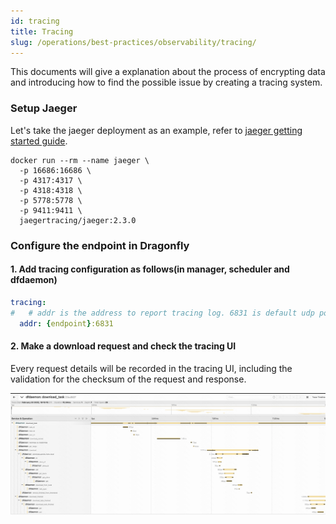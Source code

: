 ```yaml
---
id: tracing
title: Tracing
slug: /operations/best-practices/observability/tracing/
---
```


This documents will give a explanation about the process of encrypting data and
introducing how to find the possible issue by creating a tracing system.

### Setup Jaeger

Let's take the jaeger deployment as an example, refer to [jaeger getting started guide](https://www.jaegertracing.io/docs/2.3/getting-started/).

```base
docker run --rm --name jaeger \
  -p 16686:16686 \
  -p 4317:4317 \
  -p 4318:4318 \
  -p 5778:5778 \
  -p 9411:9411 \
  jaegertracing/jaeger:2.3.0
```

### Configure the endpoint in Dragonfly

#### 1. Add tracing configuration as follows(in manager, scheduler and dfdaemon)

```yaml
tracing:
#   # addr is the address to report tracing log. 6831 is default udp port.
  addr: {endpoint}:6831
```

#### 2. Make a download request and check the tracing UI

Every request details will be recorded in the tracing UI,
including the validation for the checksum of the request and response.

![dfdaemon_trace](../../../resource/operations/best-practices/security/dfdaemon_trace.png)
